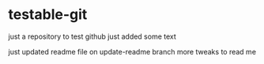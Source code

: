 # testable-git
just a repository to test github
just added some text

just updated readme file on update-readme branch
more tweaks to read me